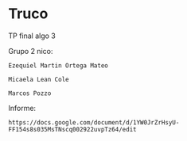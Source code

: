 # Truco
TP final algo 3

Grupo 2 nico:

	Ezequiel Martin Ortega Mateo 
	
	Micaela Lean Cole 
	
	Marcos Pozzo 
	
Informe:

	https://docs.google.com/document/d/1YW0JrZrHsyU-FF154s8s035MsTNscq002922uvpTz64/edit


